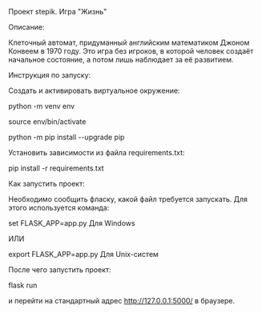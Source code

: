 Проект stepik. Игра "Жизнь"

Описание:

Клеточный автомат, придуманный английским математиком Джоном Конвеем в 1970 году. Это игра без игроков, в которой человек создаёт начальное состояние, а потом лишь наблюдает за её развитием.


Инструкция по запуску:

Cоздать и активировать виртуальное окружение:

python -m venv env

source env/bin/activate

python -m pip install --upgrade pip

Установить зависимости из файла requirements.txt:

pip install -r requirements.txt

Как запустить проект:

Необходимо сообщить фласку, какой файл требуется запускать. Для этого используется команда:

set FLASK_APP=app.py  Для Windows

ИЛИ

export FLASK_APP=app.py  Для Unix-систем

После чего запустить проект:

flask run

и перейти на стандартный адрес http://127.0.0.1:5000/ в браузере.

